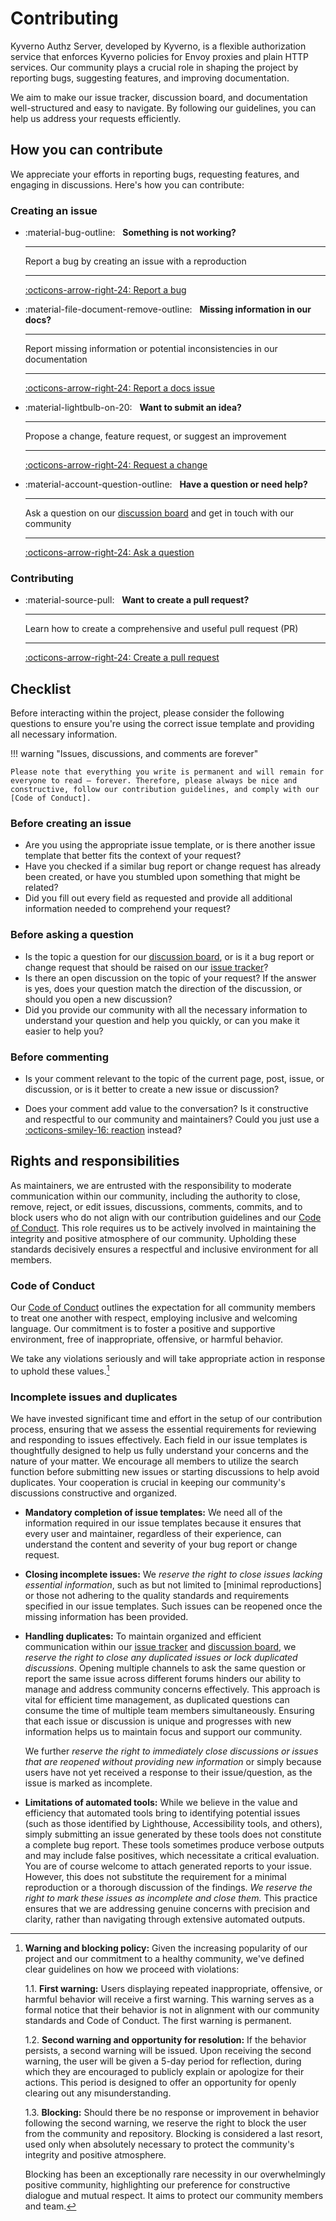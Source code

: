 # Contributing

Kyverno Authz Server, developed by Kyverno, is a flexible authorization service that enforces Kyverno policies for Envoy proxies and plain HTTP services. Our community plays a crucial role in shaping the project by reporting bugs, suggesting features, and improving documentation.

We aim to make our issue tracker, discussion board, and documentation well-structured and easy to navigate. By following our guidelines, you can help us address your requests efficiently.

## How you can contribute

We appreciate your efforts in reporting bugs, requesting features, and engaging in discussions. Here's how you can contribute:

### Creating an issue

<div class="grid cards" markdown>

-   :material-bug-outline: &nbsp;
    **Something is not working?**

    ---

    Report a bug by creating an issue with a reproduction

    ---

    [:octicons-arrow-right-24: Report a bug][report a bug]

-   :material-file-document-remove-outline: &nbsp;
    **Missing information in our docs?**

    ---

    Report missing information or potential inconsistencies in our documentation

    ---

    [:octicons-arrow-right-24: Report a docs issue][report a docs issue]

-   :material-lightbulb-on-20: &nbsp;
    **Want to submit an idea?**

    ---

    Propose a change, feature request, or suggest an improvement

    ---

    [:octicons-arrow-right-24: Request a change][request a change]

-   :material-account-question-outline: &nbsp;
    **Have a question or need help?**

    ---

    Ask a question on our [discussion board] and get in touch with our community

    ---

    [:octicons-arrow-right-24: Ask a question][discussion board]

</div>

### Contributing

<div class="grid cards" markdown>

-   :material-source-pull: &nbsp;
    **Want to create a pull request?**

    ---

    Learn how to create a comprehensive and useful pull request (PR)

    ---

    [:octicons-arrow-right-24: Create a pull request][create a pull request]

</div>

  [report a bug]: reporting-a-bug.md
  [report a docs issue]: reporting-a-docs-issue.md
  [request a change]: requesting-a-change.md
  [discussion board]: https://github.com/kyverno/kyverno-envoy-plugin/discussions
  [issue tracker]: https://github.com/kyverno/kyverno-envoy-plugin/issues
  [create a pull request]: making-a-pull-request.md

## Checklist

Before interacting within the project, please consider the following questions to ensure you're using the correct issue template and providing all necessary information.

!!! warning "Issues, discussions, and comments are forever"

    Please note that everything you write is permanent and will remain for everyone to read – forever. Therefore, please always be nice and constructive, follow our contribution guidelines, and comply with our [Code of Conduct].

### Before creating an issue

- Are you using the appropriate issue template, or is there another issue template that better fits the context of your request?
- Have you checked if a similar bug report or change request has already been created, or have you stumbled upon something that might be related?
- Did you fill out every field as requested and provide all additional information needed to comprehend your request?

### Before asking a question

- Is the topic a question for our [discussion board], or is it a bug report or change request that should be raised on our [issue tracker]?
- Is there an open discussion on the topic of your request? If the answer is yes, does your question match the direction of the discussion, or should you open a new discussion?
- Did you provide our community with all the necessary information to understand your question and help you quickly, or can you make it easier to help you?

### Before commenting

- Is your comment relevant to the topic of the current page, post, issue, or discussion, or is it better to create a new issue or discussion?
- Does your comment add value to the conversation? Is it constructive and respectful to our community and maintainers? Could you just use a [:octicons-smiley-16: reaction][reaction] instead?

  [Code of Conduct]: https://github.com/kyverno/kyverno-envoy-plugin/blob/main/CODE_OF_CONDUCT.md
  [reaction]: https://github.blog/2016-03-10-add-reactions-to-pull-requests-issues-and-comments/

## Rights and responsibilities

As maintainers, we are entrusted with the responsibility to moderate communication within our community, including the authority to close, remove, reject, or edit issues, discussions, comments, commits, and to block users who do not align with our contribution guidelines and our [Code of Conduct]. This role requires us to be actively involved in maintaining the integrity and positive atmosphere of our community. Upholding these standards decisively ensures a respectful and inclusive environment for all members.

### Code of Conduct

Our [Code of Conduct] outlines the expectation for all community members to treat one another with respect, employing inclusive and welcoming language. Our commitment is to foster a positive and supportive environment, free of inappropriate, offensive, or harmful behavior.

We take any violations seriously and will take appropriate action in response to uphold these values.[^1]

  [^1]: 
    **Warning and blocking policy:**
    Given the increasing popularity of our project and our commitment to a healthy community, we've defined clear guidelines on how we proceed with violations:

    1.1. **First warning:** Users displaying repeated inappropriate, offensive, or harmful behavior will receive a first warning. This warning serves as a formal notice that their behavior is not in alignment with our community standards and Code of Conduct. The first warning is permanent.

    1.2. **Second warning and opportunity for resolution:** If the behavior persists, a second warning will be issued. Upon receiving the second warning, the user will be given a 5-day period for reflection, during which they are encouraged to publicly explain or apologize for their actions. This period is designed to offer an opportunity for openly clearing out any misunderstanding.

    1.3. **Blocking:** Should there be no response or improvement in behavior following the second warning, we reserve the right to block the user from the community and repository. Blocking is considered a last resort, used only when absolutely necessary to protect the community's integrity and positive atmosphere.

    Blocking has been an exceptionally rare necessity in our overwhelmingly positive community, highlighting our preference for constructive dialogue and mutual respect. It aims to protect our community members and team.

### Incomplete issues and duplicates

We have invested significant time and effort in the setup of our contribution process, ensuring that we assess the essential requirements for reviewing and responding to issues effectively. Each field in our issue templates is thoughtfully designed to help us fully understand your concerns and the nature of your matter. We encourage all members to utilize the search function before submitting new issues or starting discussions to help avoid duplicates. Your cooperation is crucial in keeping our community's discussions constructive and organized.

  - **Mandatory completion of issue templates:** We need all of the information required in our issue templates because it ensures that every user and maintainer, regardless of their experience, can understand the content and severity of your bug report or change request.

  - **Closing incomplete issues:**
  We *reserve the right to close issues lacking essential information*, such as but not limited to [minimal reproductions] or those not adhering to the quality standards and requirements specified in our issue templates. Such issues can be reopened once the missing information has been provided.

  - **Handling duplicates:** To maintain organized and efficient communication within our [issue tracker] and [discussion board], we *reserve the right to close any duplicated issues or lock duplicated discussions*. Opening multiple channels to ask the same question or report the same issue across different forums hinders our ability to manage and address community concerns effectively. This approach is vital for efficient time management, as duplicated questions can consume the time of multiple team members simultaneously. Ensuring that each issue or discussion is unique and progresses with new information helps us to maintain focus and support our community.

    We further *reserve the right to immediately close discussions or issues that are reopened without providing new information* or simply because users have not yet received a response to their issue/question, as the issue is marked as incomplete.

  - **Limitations of automated tools:**  While we believe in the value and efficiency that automated tools bring to identifying potential issues (such as those identified by Lighthouse, Accessibility tools, and others), simply submitting an issue generated by these tools does not constitute a complete bug report. These tools sometimes produce verbose outputs and may include false positives, which necessitate a critical evaluation. You are of course welcome to attach generated reports to your issue. However, this does not substitute the requirement for a minimal reproduction or a thorough discussion of the findings. *We reserve the right to mark these issues as incomplete and close them.* This practice ensures that we are addressing genuine concerns with precision and clarity, rather than navigating through extensive automated outputs.

  <!-- [minimal reproductions]: ../guides/creating-a-reproduction.md -->
